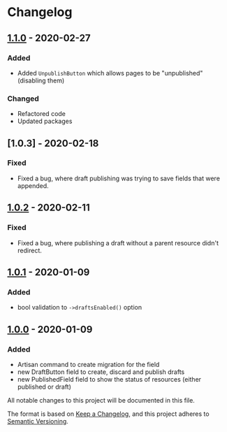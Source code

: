 # Changelog

## [1.1.0] - 2020-02-27

### Added

- Added `UnpublishButton` which allows pages to be "unpublished" (disabling them)

### Changed

- Refactored code
- Updated packages

## [1.0.3] - 2020-02-18

### Fixed

- Fixed a bug, where draft publishing was trying to save fields that were appended.

## [1.0.2] - 2020-02-11

### Fixed

- Fixed a bug, where publishing a draft without a parent resource didn't redirect.

## [1.0.1] - 2020-01-09

### Added

- bool validation to `->draftsEnabled()` option

## [1.0.0] - 2020-01-09

### Added

- Artisan command to create migration for the field
- new DraftButton field to create, discard and publish drafts
- new PublishedField field to show the status of resources (either published or draft)

All notable changes to this project will be documented in this file.

The format is based on [Keep a Changelog](https://keepachangelog.com/en/1.0.0/),
and this project adheres to [Semantic Versioning](https://semver.org/spec/v2.0.0.html).

[1.1.0]: https://github.com/optimistdigital/nova-drafts/releases/tag/1.0.2...1.1.0
[1.0.2]: https://github.com/optimistdigital/nova-drafts/releases/tag/1.0.1...1.0.2
[1.0.1]: https://github.com/optimistdigital/nova-drafts/releases/tag/1.0.0...1.0.1
[1.0.0]: https://github.com/optimistdigital/nova-drafts/releases/tag/1.0.0
